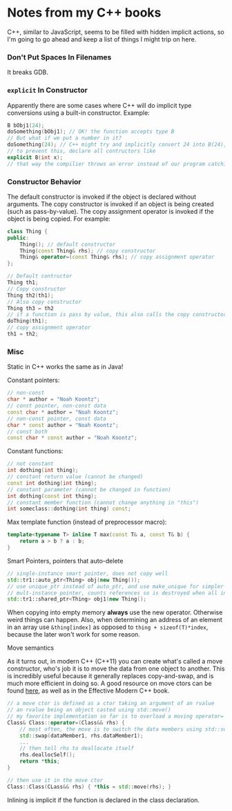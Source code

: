 # Notes from my C++ books

C++, similar to JavaScript, seems to be filled with hidden implicit actions, so I'm going to go ahead and keep a list of things I might trip on here.

### Don't Put Spaces In Filenames
It breaks GDB.

### `explicit` In Constructor
Apparently there are some cases where C++ will do implicit type conversions using a built-in constructor. Example:
```C++
B bObj1(24);
doSomething(bObj1); // OK! the function accepts type B
// But what if we put a number in it?
doSomething(24); // C++ might try and implicitly convert 24 into B(24), which is bad
// to prevent this, declare all contructors like
explicit B(int x);
// that way the compilier throws an error instead of our program catching on fires
```

### Constructor Behavior

The default constructor is invoked if the object is declared without arguments. The copy constructor is invoked if an object is being created (such as pass-by-value). The copy assignment operator is invoked if the object is being copied. For example:

```C++
class Thing {
public:
    Thing(); // default constructor
    Thing(const Thing& rhs); // copy constructor
    Thing& operator=(const Thing& rhs); // copy assignment operator
};

// Default contructor
Thing th1;
// Copy constructor
Thing th2(th1);
// Also copy constructor
Thing th3 = th2
// if a function is pass by value, this also calls the copy constructor
doThing(th1);
// copy assignment operator
th1 = th2;
```

### Misc

Static in C++ works the same as in Java!

Constant pointers:
```C++
// non-const
char * author = "Noah Koontz";
// const pointer, non-const data
const char * author = "Noah Koontz";
// non-const pointer, const data
char * const author = "Noah Koontz";
// const both
const char * const author = "Noah Koontz";
```

Constant functions:
```C++
// not constant
int dothing(int thing);
// constant return value (cannot be changed)
const int dothing(int thing);
// constant parameter (cannot be changed in function)
int dothing(const int thing);
// constant member function (cannot change anything in "this")
int someclass::dothing(int thing) const;
```

Max template function (instead of preprocessor macro):
```C++
template<typename T> inline T max(const T& a, const T& b) {
    return a > b ? a : b;
}
```

Smart Pointers, pointers that auto-delete
```C++
// single-instance smart pointer, does not copy well
std::tr1::auto_ptr<Thing> obj(new Thing());
// use unique_ptr instead of auto_ptr, and use make_unique for simpler things
// mult-instance pointer, counts references so is destroyed when all instances are destroyed
std::tr1::shared_ptr<Thing> obj1(new Thing();

```

When copying into empty memory **always** use the new operator. Otherwise weird things can happen.
Also, when determining an address of an element in an array use `&thing[index]` as opposed to `thing + sizeof(T)*index`, because the later won't work for some reason.

Move semantics

As it turns out, in modern C++ (C++11) you can create what's called a move constructor, who's job it is to move the data from one object to another. This is incredibly useful because it generally replaces copy-and-swap, and is much more efficient in doing so. A good resource on move ctors can be found [here](https://docs.microsoft.com/en-us/cpp/cpp/move-constructors-and-move-assignment-operators-cpp?view=vs-2017), as well as in the Effective Modern C++ book.

```C++
// a move ctor is defined as a ctor taking an argument of an rvalue
// an rvalue being an object casted using std::move()
// my favorite implementation so far is to overload a moving operator=
Class& Class::operator=(Class&& rhs) {
    // most often, the move is to switch the data members using std::swap
    std::swap(dataMember1, rhs.dataMember1);
    ...
    // then tell rhs to deallocate itself
    rhs.deallocSelf();
    return *this;
}

// then use it in the move ctor
Class::Class(CLass&& rhs) { *this = std::move(rhs); }
```

Inlining is implicit if the function is declared in the class declaration. 